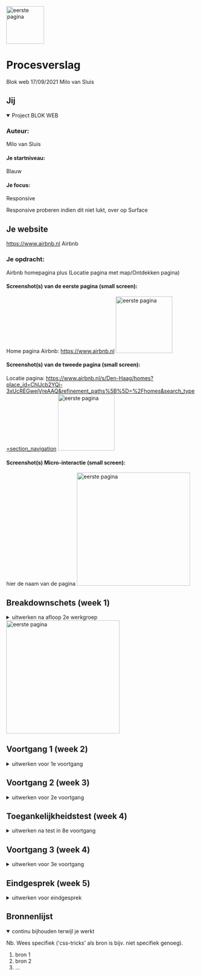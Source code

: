 <img src="https://user-images.githubusercontent.com/38405579/133743564-b901506f-2068-4f3d-af27-339beffbc174.png" width="100px" alt="eerste pagina">

# Procesverslag 
Blok web 17/09/2021 Milo van Sluis 


## Jij

<details open>
<summary>Project BLOK WEB </summary>

### Auteur:
Milo van Sluis

#### Je startniveau:
Blauw

#### Je focus:
Responsive
 
</details>
Responsive proberen indien dit niet lukt, over op Surface




## Je website

https://www.airbnb.nl
Airbnb

### Je opdracht:
Airbnb homepagina plus (Locatie pagina met map/Ontdekken pagina)

#### Screenshot(s) van de eerste pagina (small screen): 
Home pagina Airbnb: https://www.airbnb.nl
<img src="https://user-images.githubusercontent.com/38405579/133741760-dc166924-764e-4b01-b6c5-db5508d9141c.PNG" width="150px" alt="eerste pagina">


#### Screenshot(s) van de tweede pagina (small screen):
Locatie pagina:  https://www.airbnb.nl/s/Den-Haag/homes?place_id=ChIJcb2YQi-3xUcREGwejVreAAQ&refinement_paths%5B%5D=%2Fhomes&search_type=section_navigation
<img src="https://user-images.githubusercontent.com/38405579/133742457-0df506df-fb4b-4a42-8750-bc20780b2521.PNG" width="150px" alt="eerste pagina">
 
 
 #### Screenshot(s) Micro-interactie (small screen):
hier de naam van de pagina 
 <img src="https://user-images.githubusercontent.com/38405579/133742744-fe3bca65-7919-41e7-8b9e-c5056a53d711.jpg" width="300px" alt="eerste pagina">

</details>





## Breakdownschets (week 1)

<details>
<summary>uitwerken na afloop 2e werkgroep</summary>

### de hele pagina: 
 

</details>
<img src="https://user-images.githubusercontent.com/38405579/133742704-014ae7d7-5cae-4e8c-bcbe-7f6ef5241633.jpg" width="300px" alt="eerste pagina">

## Voortgang 1 (week 2)

<details>
<summary>uitwerken voor 1e voortgang</summary>

### Stand van zaken
hier dit ging goed & dit was lastig (neem ook screenshots op van delen van je website en code)


### Agenda voor meeting
samen met je groepje opstellen

| student 1      | student 2          | student 3    | student 4        |
| ---            | ---                | ---          | ---              |
| dit bespreken  | en dit             | en ik dit    | en dan ik dat    |
| en dat ook nog | dit als er tijd is | nog een punt | dit wil ik zeker |
| ...            | ...                | ...          | ...              |


### Verslag van meeting
hier na afloop snel de uitkomsten van de meeting vastleggen

- punt 1
- punt 2
- nog een punt
- ...
 <img src="https://user-images.githubusercontent.com/38405579/133742736-ffbe3703-c6ca-4288-8b73-d707407c7c09.jpg" width="300px" alt="eerste pagina">
 



</details>





## Voortgang 2 (week 3)

<details>
<summary>uitwerken voor 2e voortgang</summary>

### Stand van zaken
hier dit ging goed & dit was lastig (neem ook screenshots op van delen van je website en code)


### Agenda voor meeting
samen met je groepje opstellen

| student 1      | student 2          | student 3    | student 4        |
| ---            | ---                | ---          | ---              |
| dit bespreken  | en dit             | en ik dit    | en dan ik dat    |
| en dat ook nog | dit als er tijd is | nog een punt | dit wil ik zeker |
| ...            | ...                | ...          | ...              |


### Verslag van meeting
hier na afloop snel de uitkomsten van de meeting vastleggen

- punt 1
- punt 2
- nog een punt
- ...
 <img src="https://user-images.githubusercontent.com/38405579/133742739-6adea77e-37ed-466d-8093-9c96afe9aad2.jpg" width="300px" alt="eerste pagina">

</details>





## Toegankelijkheidstest (week 4)

<details>
<summary>uitwerken na test in 8e voortgang</summary>

### Bevindingen
Lijst met je bevindingen die in de test naar voren kwamen:

#### Titel eerste bevinding
Hier korte omschrijving (met indien nodig een afbeelding)

Hier een omschrijving van hoe het opgelost kan worden (met indien nodig een afbeelding)


#### Titel tweede bevinding. 
Hier korte omschrijving (met indien nodig een afbeelding)

Hier een omschrijving van hoe het opgelost kan worden (met indien nodig een afbeelding)


#### Titel volgende bevinding. 
Hier korte omschrijving (met indien nodig een afbeelding)

Hier een omschrijving van hoe het opgelost kan worden (met indien nodig een afbeelding)


#### Titel nog een bevinding. 
Hier korte omschrijving (met indien nodig een afbeelding)

Hier een omschrijving van hoe het opgelost kan worden (met indien nodig een afbeelding)

</details>





## Voortgang 3 (week 4)

<details>
<summary>uitwerken voor 3e voortgang</summary>

### Stand van zaken
hier dit ging goed & dit was lastig (neem ook screenshots op van delen van je website en code)


### Agenda voor meeting
samen met je groepje opstellen

| student 1      | student 2          | student 3    | student 4        |
| ---            | ---                | ---          | ---              |
| dit bespreken  | en dit             | en ik dit    | en dan ik dat    |
| en dat ook nog | dit als er tijd is | nog een punt | dit wil ik zeker |
| ...            | ...                | ...          | ...              |


### Verslag van meeting
hier na afloop snel de uitkomsten van de meeting vastleggen

- punt 1
- punt 2
- nog een punt
- ...

</details>





## Eindgesprek (week 5)

<details>
<summary>uitwerken voor eindgesprek</summary>

### Stand van zaken
hier dit ging goed & dit was lastig (neem ook screenshots op van delen van je website en code)

### Screenshot(s)

hier screenshot(s) van je eindresultaat

</details>





## Bronnenlijst

<details open>
<summary>continu bijhouden terwijl je werkt</summary>

Nb. Wees specifiek ('css-tricks' als bron is bijv. niet specifiek genoeg).

1. bron 1
2. bron 2
3. ...

</details>
